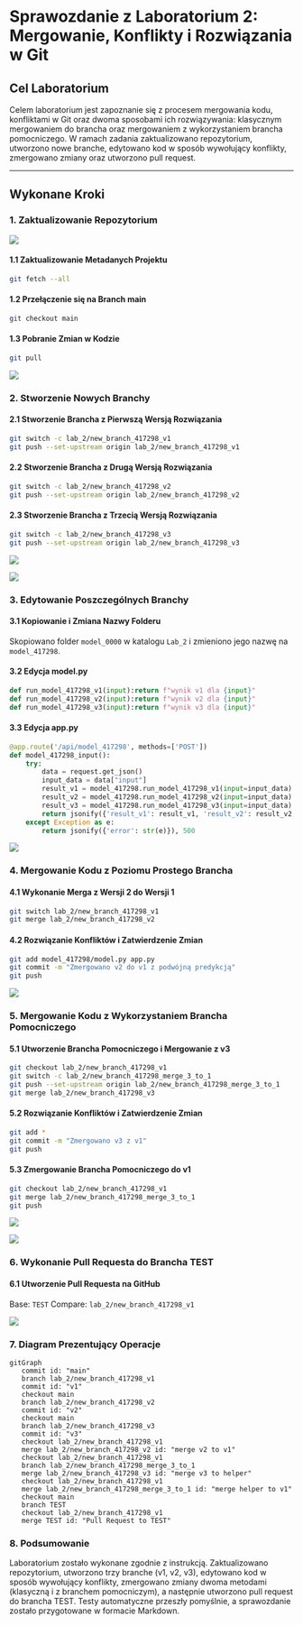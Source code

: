 # Sprawozdanie z Laboratorium 2: Mergowanie, Konflikty i Rozwiązania w Git

## Cel Laboratorium

Celem laboratorium jest zapoznanie się z procesem mergowania kodu, konfliktami w Git oraz dwoma sposobami ich rozwiązywania: klasycznym mergowaniem do brancha oraz mergowaniem z wykorzystaniem brancha pomocniczego. W ramach zadania zaktualizowano repozytorium, utworzono nowe branche, edytowano kod w sposób wywołujący konflikty, zmergowano zmiany oraz utworzono pull request.

---

## Wykonane Kroki

### 1. Zaktualizowanie Repozytorium

![](Zdjęcia/1.png)

#### 1.1 Zaktualizowanie Metadanych Projektu
```bash
git fetch --all
```

#### 1.2 Przełączenie się na Branch main
```bash
git checkout main
```

#### 1.3 Pobranie Zmian w Kodzie
```bash
git pull
```
![](Zdjęcia/2.png)

### 2. Stworzenie Nowych Branchy

#### 2.1 Stworzenie Brancha z Pierwszą Wersją Rozwiązania
```bash
git switch -c lab_2/new_branch_417298_v1
git push --set-upstream origin lab_2/new_branch_417298_v1
```

#### 2.2 Stworzenie Brancha z Drugą Wersją Rozwiązania
```bash
git switch -c lab_2/new_branch_417298_v2
git push --set-upstream origin lab_2/new_branch_417298_v2
```

#### 2.3 Stworzenie Brancha z Trzecią Wersją Rozwiązania
```bash
git switch -c lab_2/new_branch_417298_v3
git push --set-upstream origin lab_2/new_branch_417298_v3
```
![](Zdjęcia/3.png)

![](Zdjęcia/4.png)

### 3. Edytowanie Poszczególnych Branchy

#### 3.1 Kopiowanie i Zmiana Nazwy Folderu
Skopiowano folder `model_0000` w katalogu `Lab_2` i zmieniono jego nazwę na `model_417298`.

#### 3.2 Edycja model.py
```python
def run_model_417298_v1(input):return f"wynik v1 dla {input}"
def run_model_417298_v2(input):return f"wynik v2 dla {input}"
def run_model_417298_v3(input):return f"wynik v3 dla {input}"
```

#### 3.3 Edycja app.py
```python
@app.route('/api/model_417298', methods=['POST'])
def model_417298_input():
    try:
        data = request.get_json()
        input_data = data["input"]
        result_v1 = model_417298.run_model_417298_v1(input=input_data)
        result_v2 = model_417298.run_model_417298_v2(input=input_data)
        result_v3 = model_417298.run_model_417298_v3(input=input_data)
        return jsonify({'result_v1': result_v1, 'result_v2': result_v2, 'result_v3': result_v3}), 200
    except Exception as e:
        return jsonify({'error': str(e)}), 500
```
![](Zdjęcia/5.png)

### 4. Mergowanie Kodu z Poziomu Prostego Brancha

#### 4.1 Wykonanie Merga z Wersji 2 do Wersji 1
```bash
git switch lab_2/new_branch_417298_v1
git merge lab_2/new_branch_417298_v2
```

#### 4.2 Rozwiązanie Konfliktów i Zatwierdzenie Zmian
```bash
git add model_417298/model.py app.py
git commit -m "Zmergowano v2 do v1 z podwójną predykcją"
git push
```

![](Zdjęcia/6.png)

### 5. Mergowanie Kodu z Wykorzystaniem Brancha Pomocniczego

#### 5.1 Utworzenie Brancha Pomocniczego i Mergowanie z v3
```bash
git checkout lab_2/new_branch_417298_v1
git switch -c lab_2/new_branch_417298_merge_3_to_1
git push --set-upstream origin lab_2/new_branch_417298_merge_3_to_1
git merge lab_2/new_branch_417298_v3
```

#### 5.2 Rozwiązanie Konfliktów i Zatwierdzenie Zmian
```bash
git add *
git commit -m "Zmergowano v3 z v1"
git push
```

#### 5.3 Zmergowanie Brancha Pomocniczego do v1
```bash
git checkout lab_2/new_branch_417298_v1
git merge lab_2/new_branch_417298_merge_3_to_1
git push
```

![](Zdjęcia/7.png)

![](Zdjęcia/8.png)

### 6. Wykonanie Pull Requesta do Brancha TEST

#### 6.1 Utworzenie Pull Requesta na GitHub
Base: `TEST`
Compare: `lab_2/new_branch_417298_v1`

![](Zdjęcia/9999.png)

### 7. Diagram Prezentujący Operacje

```mermaid
gitGraph
   commit id: "main"
   branch lab_2/new_branch_417298_v1
   commit id: "v1"
   checkout main
   branch lab_2/new_branch_417298_v2
   commit id: "v2"
   checkout main
   branch lab_2/new_branch_417298_v3
   commit id: "v3"
   checkout lab_2/new_branch_417298_v1
   merge lab_2/new_branch_417298_v2 id: "merge v2 to v1"
   checkout lab_2/new_branch_417298_v1
   branch lab_2/new_branch_417298_merge_3_to_1
   merge lab_2/new_branch_417298_v3 id: "merge v3 to helper"
   checkout lab_2/new_branch_417298_v1
   merge lab_2/new_branch_417298_merge_3_to_1 id: "merge helper to v1"
   checkout main
   branch TEST
   checkout lab_2/new_branch_417298_v1
   merge TEST id: "Pull Request to TEST"
```

### 8. Podsumowanie
Laboratorium zostało wykonane zgodnie z instrukcją. Zaktualizowano repozytorium, utworzono trzy branche (v1, v2, v3), edytowano kod w sposób wywołujący konflikty, zmergowano zmiany dwoma metodami (klasyczną i z branchem pomocniczym), a następnie utworzono pull request do brancha TEST. Testy automatyczne przeszły pomyślnie, a sprawozdanie zostało przygotowane w formacie Markdown.